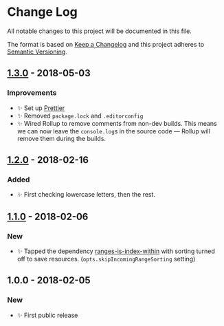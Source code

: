 # Change Log

All notable changes to this project will be documented in this file.

The format is based on [Keep a Changelog](http://keepachangelog.com/)
and this project adheres to [Semantic Versioning](http://semver.org/).

## [1.3.0] - 2018-05-03

### Improvements

* ✨ Set up [Prettier](https://prettier.io)
* ✨ Removed `package.lock` and `.editorconfig`
* ✨ Wired Rollup to remove comments from non-dev builds. This means we can now leave the `console.log`s in the source code — Rollup will remove them during the builds.

## [1.2.0] - 2018-02-16

### Added

* ✨ First checking lowercase letters, then the rest.

## [1.1.0] - 2018-02-06

### New

* ✨ Tapped the dependency [ranges-is-index-within](https://github.com/codsen/ranges-is-index-within) with sorting turned off to save resources. (`opts.skipIncomingRangeSorting` setting)

## 1.0.0 - 2018-02-05

### New

* ✨ First public release

[1.1.0]: https://github.com/codsen/charcode-is-valid-xml-name-character/compare/v1.0.0...v1.1.0
[1.2.0]: https://github.com/codsen/charcode-is-valid-xml-name-character/compare/v1.1.0...v1.2.0
[1.3.0]: https://github.com/codsen/charcode-is-valid-xml-name-character/compare/v1.2.0...v1.3.0
